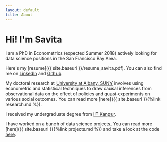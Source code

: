 ```yaml
---
layout: default
title: About
---
```


# Hi! I'm Savita  
I am a PhD in Econometrics (expected Summer 2018) actively looking for data science positions in the San Francisco Bay Area.  

Here's my [resume]({{ site.baseurl }}/resume_savita.pdf). You can also find me on [LinkedIn](https://www.linkedin.com/in/savita-ramaprasad/) and [Github](https://github.com/savita-ramaprasad/). 
<!-- You can email at [first-name].tungu@gmail.com. -->

My doctoral research at [University at Albany, SUNY](https://www.albany.edu/)
involves using econometric and statistical techniques to draw causal
inferences from observational data on the effect of policies and
quasi-experiments on various social outcomes. You can read more [here]({{ site.baseurl }}{%link research.md %}).

I received my undergraduate degree from [IIT Kanpur](http://www.iitk.ac.in/).

I have worked on a bunch of data science projects. You can read more [here]({{ site.baseurl }}{%link projects.md %}) and take a look at the code [here](https://github.com/savita-ramaprasad/data-science-challenges).